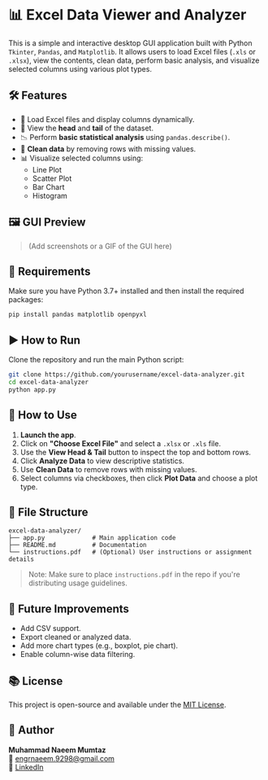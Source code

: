 
# 📊 Excel Data Viewer and Analyzer

This is a simple and interactive desktop GUI application built with Python `Tkinter`, `Pandas`, and `Matplotlib`. It allows users to load Excel files (`.xls` or `.xlsx`), view the contents, clean data, perform basic analysis, and visualize selected columns using various plot types.

## 🛠 Features

- 📁 Load Excel files and display columns dynamically.
- 🧾 View the **head** and **tail** of the dataset.
- 📉 Perform **basic statistical analysis** using `pandas.describe()`.
- 🧹 **Clean data** by removing rows with missing values.
- 📊 Visualize selected columns using:
  - Line Plot
  - Scatter Plot
  - Bar Chart
  - Histogram

## 🖼 GUI Preview

> (Add screenshots or a GIF of the GUI here)

## 🐍 Requirements

Make sure you have Python 3.7+ installed and then install the required packages:

```bash
pip install pandas matplotlib openpyxl
```

## ▶️ How to Run

Clone the repository and run the main Python script:

```bash
git clone https://github.com/yourusername/excel-data-analyzer.git
cd excel-data-analyzer
python app.py
```

## 📂 How to Use

1. **Launch the app**.
2. Click on **"Choose Excel File"** and select a `.xlsx` or `.xls` file.
3. Use the **View Head & Tail** button to inspect the top and bottom rows.
4. Click **Analyze Data** to view descriptive statistics.
5. Use **Clean Data** to remove rows with missing values.
6. Select columns via checkboxes, then click **Plot Data** and choose a plot type.

## 📄 File Structure

```
excel-data-analyzer/
├── app.py             # Main application code
├── README.md          # Documentation
└── instructions.pdf   # (Optional) User instructions or assignment details
```

> Note: Make sure to place `instructions.pdf` in the repo if you're distributing usage guidelines.

## 🧠 Future Improvements

- Add CSV support.
- Export cleaned or analyzed data.
- Add more chart types (e.g., boxplot, pie chart).
- Enable column-wise data filtering.

## 📚 License

This project is open-source and available under the [MIT License](LICENSE).

## 👤 Author

**Muhammad Naeem Mumtaz**  
📧 engrnaeem.9298@gmail.com  
🔗 [LinkedIn](https://www.linkedin.com/in/muhammad-naeem-mumtaz-awan-59bab9202/)
